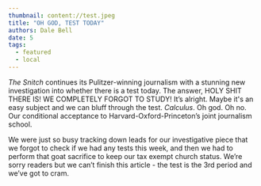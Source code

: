 ```yaml
---
thumbnail: content://test.jpeg
title: "OH GOD, TEST TODAY"
authors: Dale Bell
date: 5
tags:
  - featured
  - local
---
```


*The Snitch* continues its Pulitzer-winning journalism with a stunning new investigation into whether there is a test today. The answer, HOLY SHIT THERE IS! WE COMPLETELY FORGOT TO STUDY! It’s alright. Maybe it's an easy subject and we can bluff through the test. *Calculus*. Oh god. Oh no. Our conditional acceptance to Harvard-Oxford-Princeton’s joint journalism school. 

We were just so busy tracking down leads for our investigative piece that we forgot to check if we had any tests this week, and then we had to perform that goat sacrifice to keep our tax exempt church status. We’re sorry readers but we can’t finish this article - the test is the 3rd period and we’ve got to cram.

